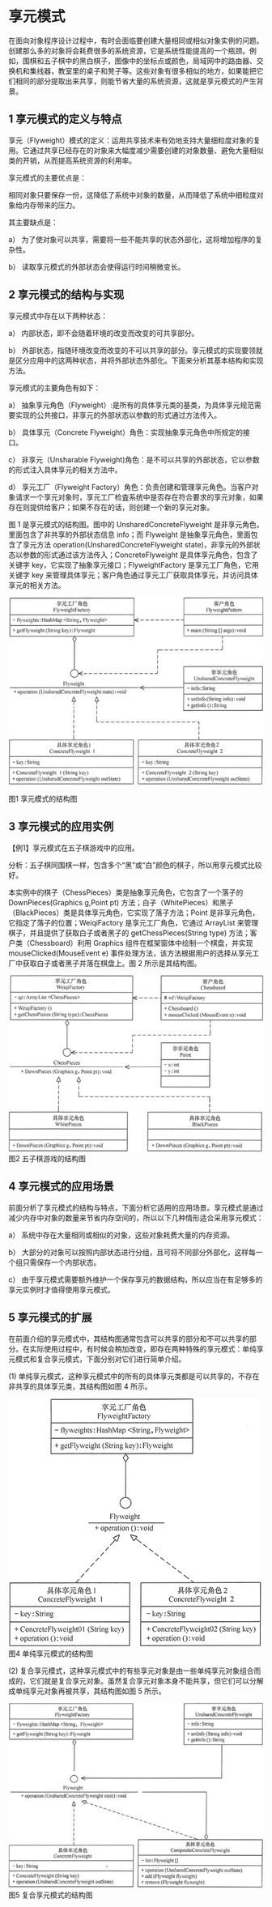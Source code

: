 # 享元模式

在面向对象程序设计过程中，有时会面临要创建大量相同或相似对象实例的问题。创建那么多的对象将会耗费很多的系统资源，它是系统性能提高的一个瓶颈。例如，围棋和五子棋中的黑白棋子，图像中的坐标点或颜色，局域网中的路由器、交换机和集线器，教室里的桌子和凳子等。这些对象有很多相似的地方，如果能把它们相同的部分提取出来共享，则能节省大量的系统资源，这就是享元模式的产生背景。
 
 

## 1 享元模式的定义与特点

享元（Flyweight）模式的定义：运用共享技术来有効地支持大量细粒度对象的复用。它通过共享已经存在的对象来大幅度减少需要创建的对象数量、避免大量相似类的开销，从而提高系统资源的利用率。

 

享元模式的主要优点是：

相同对象只要保存一份，这降低了系统中对象的数量，从而降低了系统中细粒度对象给内存带来的压力。

 

其主要缺点是：

a） 为了使对象可以共享，需要将一些不能共享的状态外部化，这将增加程序的复杂性。

b） 读取享元模式的外部状态会使得运行时间稍微变长。

 

## 2 享元模式的结构与实现

享元模式中存在以下两种状态：

a） 内部状态，即不会随着环境的改变而改变的可共享部分。

b） 外部状态，指随环境改变而改变的不可以共享的部分。享元模式的实现要领就是区分应用中的这两种状态，并将外部状态外部化。下面来分析其基本结构和实现方法。

享元模式的主要角色有如下：

a） 抽象享元角色（Flyweight）:是所有的具体享元类的基类，为具体享元规范需要实现的公共接口，非享元的外部状态以参数的形式通过方法传入。

b） 具体享元（Concrete Flyweight）角色：实现抽象享元角色中所规定的接口。

c） 非享元（Unsharable Flyweight)角色：是不可以共享的外部状态，它以参数的形式注入具体享元的相关方法中。

d） 享元工厂（Flyweight Factory）角色：负责创建和管理享元角色。当客户对象请求一个享元对象时，享元工厂检査系统中是否存在符合要求的享元对象，如果存在则提供给客户；如果不存在的话，则创建一个新的享元对象。

 

图 1 是享元模式的结构图。图中的 UnsharedConcreteFlyweight 是非享元角色，里面包含了非共享的外部状态信息 info；而 Flyweight 是抽象享元角色，里面包含了享元方法 operation(UnsharedConcreteFlyweight state)，非享元的外部状态以参数的形式通过该方法传入；ConcreteFlyweight 是具体享元角色，包含了关键字 key，它实现了抽象享元接口；FlyweightFactory 是享元工厂角色，它用关键字 key 来管理具体享元；客户角色通过享元工厂获取具体享元，并访问具体享元的相关方法。
 
 

![享元模式的结构图](./images/clip_image002.jpg)

图1 享元模式的结构图

 

## 3 享元模式的应用实例

【例1】享元模式在五子棋游戏中的应用。

分析：五子棋同围棋一样，包含多个“黑”或“白”颜色的棋子，所以用享元模式比较好。

本实例中的棋子（ChessPieces）类是抽象享元角色，它包含了一个落子的 DownPieces(Graphics g,Point pt) 方法；白子（WhitePieces）和黑子（BlackPieces）类是具体享元角色，它实现了落子方法；Point 是非享元角色，它指定了落子的位置；WeiqiFactory 是享元工厂角色，它通过 ArrayList 来管理棋子，并且提供了获取白子或者黑子的 getChessPieces(String type) 方法；客户类（Chessboard）利用 Graphics 组件在框架窗体中绘制一个棋盘，并实现 mouseClicked(MouseEvent e) 事件处理方法，该方法根据用户的选择从享元工厂中获取白子或者黑子并落在棋盘上。图 2 所示是其结构图。
 
 

![五子棋游戏的结构图](./images/clip_image004.jpg)
 图2 五子棋游戏的结构图

 

## 4 享元模式的应用场景

前面分析了享元模式的结构与特点，下面分析它适用的应用场景。享元模式是通过减少内存中对象的数量来节省内存空间的，所以以下几种情形适合采用享元模式：

a） 系统中存在大量相同或相似的对象，这些对象耗费大量的内存资源。

b） 大部分的对象可以按照内部状态进行分组，且可将不同部分外部化，这样每一个组只需保存一个内部状态。

c） 由于享元模式需要额外维护一个保存享元的数据结构，所以应当在有足够多的享元实例时才值得使用享元模式。

## 5 享元模式的扩展

在前面介绍的享元模式中，其结构图通常包含可以共享的部分和不可以共享的部分。在实际使用过程中，有时候会稍加改变，即存在两种特殊的享元模式：单纯享元模式和复合享元模式，下面分别对它们进行简单介绍。

(1) 单纯享元模式，这种享元模式中的所有的具体享元类都是可以共享的，不存在非共享的具体享元类，其结构图如图 4 所示。
 
 

![单纯享元模式的结构图](./images/clip_image005.gif)
 图4 单纯享元模式的结构图

 

(2) 复合享元模式，这种享元模式中的有些享元对象是由一些单纯享元对象组合而成的，它们就是复合享元对象。虽然复合享元对象本身不能共享，但它们可以分解成单纯享元对象再被共享，其结构图如图 5 所示。
 
 

![复合享元模式的结构图](./images/clip_image007.jpg)
 图5 复合享元模式的结构图

 